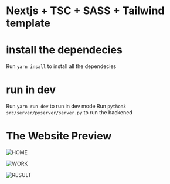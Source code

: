 # Nextjs + TSC + SASS + Tailwind template

# install the dependecies
Run `yarn insall` to install all the dependecies
# run in dev
Run `yarn run dev` to run in dev mode
Run `python3 src/server/pyserver/server.py` to run the backened

# The Website Preview

![HOME](https://github.com/ragavpn/NEURON/assets/118587215/20b14e7c-4b91-4746-a1a0-585e3a77d922)

![WORK](https://github.com/ragavpn/NEURON/assets/118587215/d9e58df5-91c5-41f8-b920-9dd283044163)

![RESULT](https://github.com/ragavpn/NEURON/assets/118587215/d8a5acc7-8271-4e4a-9122-24079d3d9599)
